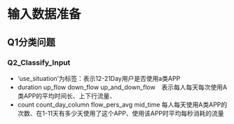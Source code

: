 
# 输入数据准备

## Q1分类问题
### Q2_Classify_Input
- ‘use_situation’为标签：表示12-21Day用户是否使用a类APP
- duration	up_flow	down_flow	up_and_down_flow　表示每人每天每次使用A类APP的平均时间长、上下行流量、
- count	count_day_column	flow_pers_avg	mid_time 每人每天使用A类APP的次数、在1-11天有多少天使用了这个APP、使用该APP时平均每秒消耗的流量

